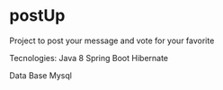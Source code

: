 # postUp
Project to post your message and vote for your favorite

Tecnologies:
Java 8
Spring Boot
Hibernate

Data Base
Mysql
